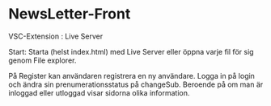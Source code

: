 # NewsLetter-Front
 
VSC-Extension : Live Server

Start: Starta (helst index.html) med Live Server eller öppna varje fil för sig genom File explorer. 

På Register kan användaren registrera en ny användare. Logga in på login och ändra sin prenumerationsstatus på changeSub. Beroende på om man är inloggad eller utloggad visar sidorna olika information.
